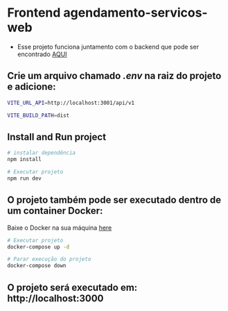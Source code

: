# Frontend agendamento-servicos-web

- Esse projeto funciona juntamento com o backend que pode ser encontrado [AQUI](https://github.com/j0hnbarbosa/agendamento-servicos-api)

## Crie um arquivo chamado ***.env*** na raiz do projeto e adicione:

```bash
VITE_URL_API=http://localhost:3001/api/v1

VITE_BUILD_PATH=dist
```

## Install and Run project
```bash
# instalar dependência
npm install

# Executar projeto
npm run dev
```

## O projeto também pode ser executado dentro de um container Docker:
Baixe o Docker na sua máquina [here](https://www.docker.com/products/docker-desktop/)

```bash
# Executar projeto
docker-compose up -d

# Parar execução do projeto
docker-compose down
```

## O projeto será executado em: http://localhost:3000

